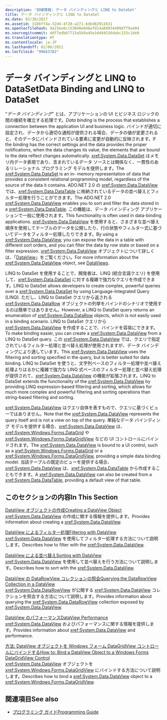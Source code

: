 ```yaml
---
description: '詳細情報: データ バインディングと LINQ to DataSet'
title: データ バインディングと LINQ to DataSet
ms.date: 03/30/2017
ms.assetid: 310bff4a-32dd-4f20-a271-6dbd82912631
ms.openlocfilehash: 9a23ee8cc53048e848afd14a04934409dff9a404
ms.sourcegitcommit: ddf7edb67715a5b9a45e3dd44536dabc153c1de0
ms.translationtype: HT
ms.contentlocale: ja-JP
ms.lasthandoff: 02/06/2021
ms.locfileid: "99663782"
---
```

# <a name="data-binding-and-linq-to-dataset"></a><span data-ttu-id="f24f9-103">データ バインディングと LINQ to DataSet</span><span class="sxs-lookup"><span data-stu-id="f24f9-103">Data Binding and LINQ to DataSet</span></span>

<span data-ttu-id="f24f9-104">"*データ バインディング*" とは、アプリケーションの UI とビジネス ロジックの間の接続を確立する処理です。</span><span class="sxs-lookup"><span data-stu-id="f24f9-104">*Data binding* is the process that establishes a connection between the application UI and business logic.</span></span> <span data-ttu-id="f24f9-105">バインドが適切に設定され、データから適切な通知が提供される場合、データの値が変更されると、そのデータにバインドされている要素に変更が自動的に反映されます。</span><span class="sxs-lookup"><span data-stu-id="f24f9-105">If the binding has the correct settings and the data provides the proper notifications, when the data changes its value, the elements that are bound to the data reflect changes automatically.</span></span> <span data-ttu-id="f24f9-106"><xref:System.Data.DataSet> はメモリ内データ表現であり、含まれているデータ ソースとは関係なく、一貫性のあるリレーショナル プログラミング モデルを提供します。</span><span class="sxs-lookup"><span data-stu-id="f24f9-106">The <xref:System.Data.DataSet> is an in- memory representation of data that provides a consistent relational programming model, regardless of the source of the data it contains.</span></span> <span data-ttu-id="f24f9-107">ADO.NET 2.0 の <xref:System.Data.DataView> では、<xref:System.Data.DataTable> に格納されているデータの並べ替えとフィルター処理を行うことができます。</span><span class="sxs-lookup"><span data-stu-id="f24f9-107">The ADO.NET 2.0 <xref:System.Data.DataView> enables you to sort and filter the data stored in a <xref:System.Data.DataTable>.</span></span> <span data-ttu-id="f24f9-108">この機能は、データ バインディング アプリケーションで一般に使用されます。</span><span class="sxs-lookup"><span data-stu-id="f24f9-108">This functionality is often used in data-binding applications.</span></span> <span data-ttu-id="f24f9-109"><xref:System.Data.DataView> を使用すると、さまざまな並べ替え順序を使用してテーブルのデータを公開したり、行の状態やフィルター式に基づいてデータをフィルター処理したりできます。</span><span class="sxs-lookup"><span data-stu-id="f24f9-109">By using a <xref:System.Data.DataView>, you can expose the data in a table with different sort orders, and you can filter the data by row state or based on a filter expression.</span></span> <span data-ttu-id="f24f9-110"><xref:System.Data.DataView> オブジェクトについて詳しくは、「[DataView](./dataset-datatable-dataview/dataviews.md)」をご覧ください。</span><span class="sxs-lookup"><span data-stu-id="f24f9-110">For more information about the <xref:System.Data.DataView> object, see [DataViews](./dataset-datatable-dataview/dataviews.md).</span></span>  
  
 <span data-ttu-id="f24f9-111">LINQ to DataSet を使用することで、開発者は、LINQ (統合言語クエリ) を使用して、<xref:System.Data.DataSet> に対する複雑で強力なクエリを作成できます。</span><span class="sxs-lookup"><span data-stu-id="f24f9-111">LINQ to DataSet allows developers to create complex, powerful queries over a <xref:System.Data.DataSet> by using Language-Integrated Query (LINQ).</span></span> <span data-ttu-id="f24f9-112">ただし、LINQ to DataSet クエリから返される <xref:System.Data.DataRow> オブジェクトの列挙をバインドのシナリオで使用するのは簡単ではありません。</span><span class="sxs-lookup"><span data-stu-id="f24f9-112">However, a LINQ to DataSet query returns an enumeration of <xref:System.Data.DataRow> objects, which is not easily used in a binding scenario.</span></span> <span data-ttu-id="f24f9-113">LINQ to DataSet クエリから <xref:System.Data.DataView> を作成することで、バインドを容易にできます。</span><span class="sxs-lookup"><span data-stu-id="f24f9-113">To make binding easier, you can create a <xref:System.Data.DataView> from a LINQ to DataSet query.</span></span> <span data-ttu-id="f24f9-114">この <xref:System.Data.DataView> では、クエリで指定されているフィルター処理と並べ替え処理が使用されますが、データ バインディングにより適しています。</span><span class="sxs-lookup"><span data-stu-id="f24f9-114">This <xref:System.Data.DataView> uses the filtering and sorting specified in the query, but is better suited for data binding.</span></span> <span data-ttu-id="f24f9-115">LINQ to DataSet を使うと、文字列ベースのフィルター処理や並べ替え処理よりはるかに複雑で強力な LINQ 式ベースのフィルター処理と並べ替え処理が提供されて、<xref:System.Data.DataView> の機能が拡張されます。</span><span class="sxs-lookup"><span data-stu-id="f24f9-115">LINQ to DataSet extends the functionality of the <xref:System.Data.DataView> by providing LINQ expression-based filtering and sorting, which allows for much more complex and powerful filtering and sorting operations than string-based filtering and sorting.</span></span>  
  
 <span data-ttu-id="f24f9-116"><xref:System.Data.DataView> はクエリ自体を表すもので、クエリに基づくビューではありません。</span><span class="sxs-lookup"><span data-stu-id="f24f9-116">Note that the <xref:System.Data.DataView> represents the query itself and is not a view on top of the query.</span></span> <span data-ttu-id="f24f9-117">単純なデータ バインディング モデルを提供する場合、<xref:System.Data.DataView> は、<xref:System.Windows.Forms.DataGrid> や <xref:System.Windows.Forms.DataGridView> などの UI コントロールにバインドされます。</span><span class="sxs-lookup"><span data-stu-id="f24f9-117">The <xref:System.Data.DataView> is bound to a UI control, such as a <xref:System.Windows.Forms.DataGrid> or a <xref:System.Windows.Forms.DataGridView>, providing a simple data binding model.</span></span> <span data-ttu-id="f24f9-118">当該テーブルの既定のビューを提供する場合、<xref:System.Data.DataView> は、<xref:System.Data.DataTable> から作成することもできます。</span><span class="sxs-lookup"><span data-stu-id="f24f9-118">A <xref:System.Data.DataView> can also be created from a <xref:System.Data.DataTable>, providing a default view of that table.</span></span>  
  
## <a name="in-this-section"></a><span data-ttu-id="f24f9-119">このセクションの内容</span><span class="sxs-lookup"><span data-stu-id="f24f9-119">In This Section</span></span>  

 [<span data-ttu-id="f24f9-120">DataView オブジェクトの作成</span><span class="sxs-lookup"><span data-stu-id="f24f9-120">Creating a DataView Object</span></span>](creating-a-dataview-object-linq-to-dataset.md)  
 <span data-ttu-id="f24f9-121"><xref:System.Data.DataView> の作成に関する情報を提供します。</span><span class="sxs-lookup"><span data-stu-id="f24f9-121">Provides information about creating a <xref:System.Data.DataView>.</span></span>  
  
 [<span data-ttu-id="f24f9-122">DataView によるフィルター処理</span><span class="sxs-lookup"><span data-stu-id="f24f9-122">Filtering with DataView</span></span>](filtering-with-dataview-linq-to-dataset.md)  
 <span data-ttu-id="f24f9-123"><xref:System.Data.DataView> を使用してフィルター処理する方法について説明します。</span><span class="sxs-lookup"><span data-stu-id="f24f9-123">Describes how to filter with the <xref:System.Data.DataView>.</span></span>  
  
 [<span data-ttu-id="f24f9-124">DataView による並べ替え</span><span class="sxs-lookup"><span data-stu-id="f24f9-124">Sorting with DataView</span></span>](sorting-with-dataview-linq-to-dataset.md)  
 <span data-ttu-id="f24f9-125"><xref:System.Data.DataView> を使用して並べ替えを行う方法について説明します。</span><span class="sxs-lookup"><span data-stu-id="f24f9-125">Describes how to sort with the <xref:System.Data.DataView>.</span></span>  
  
 [<span data-ttu-id="f24f9-126">DataView の DataRowView コレクションの照会</span><span class="sxs-lookup"><span data-stu-id="f24f9-126">Querying the DataRowView Collection in a DataView</span></span>](querying-the-datarowview-collection-in-a-dataview.md)  
 <span data-ttu-id="f24f9-127"><xref:System.Data.DataRowView> が公開する <xref:System.Data.DataView> コレクションを照会する方法について説明します。</span><span class="sxs-lookup"><span data-stu-id="f24f9-127">Provides information about querying the <xref:System.Data.DataRowView> collection exposed by <xref:System.Data.DataView>.</span></span>  
  
 [<span data-ttu-id="f24f9-128">DataView のパフォーマンス</span><span class="sxs-lookup"><span data-stu-id="f24f9-128">DataView Performance</span></span>](dataview-performance.md)  
 <span data-ttu-id="f24f9-129"><xref:System.Data.DataView> およびパフォーマンスに関する情報を提供します。</span><span class="sxs-lookup"><span data-stu-id="f24f9-129">Provides information about <xref:System.Data.DataView> and performance.</span></span>  
  
 [<span data-ttu-id="f24f9-130">方法: DataView オブジェクトを Windows フォーム DataGridView コントロールにバインドする</span><span class="sxs-lookup"><span data-stu-id="f24f9-130">How to: Bind a DataView Object to a Windows Forms DataGridView Control</span></span>](how-to-bind-a-dataview-object-to-a-winforms-datagridview-control.md)  
 <span data-ttu-id="f24f9-131"><xref:System.Data.DataView> オブジェクトを <xref:System.Windows.Forms.DataGridView> にバインドする方法について説明します。</span><span class="sxs-lookup"><span data-stu-id="f24f9-131">Describes how to bind a <xref:System.Data.DataView> object to a <xref:System.Windows.Forms.DataGridView>.</span></span>  
  
## <a name="see-also"></a><span data-ttu-id="f24f9-132">関連項目</span><span class="sxs-lookup"><span data-stu-id="f24f9-132">See also</span></span>

- [<span data-ttu-id="f24f9-133">プログラミング ガイド</span><span class="sxs-lookup"><span data-stu-id="f24f9-133">Programming Guide</span></span>](programming-guide-linq-to-dataset.md)
